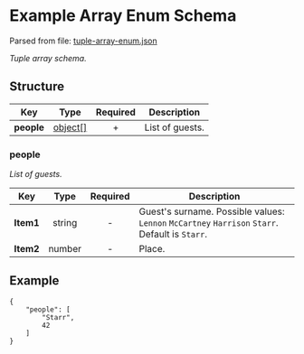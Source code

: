 # __Example Array Enum Schema__
Parsed from file: [tuple-array-enum.json](https://github.com/McCastles/JMC/blob/master/examples/tuple-array-enum.json)

_Tuple array schema._
## __Structure__

|Key|Type|Required|Description|
|-|:-:|:-:|-|
|__people__|[object[]](#people)|+|List of guests.|
### __people__
_List of guests._

|Key|Type|Required|Description|
|-|:-:|:-:|-|
|__Item1__|string|-|Guest's surname. Possible values: `Lennon` `McCartney` `Harrison` `Starr`. Default is `Starr`.|
|__Item2__|number|-|Place.|
## __Example__
```
{
	"people": [
		"Starr",
		42
	]
}
```